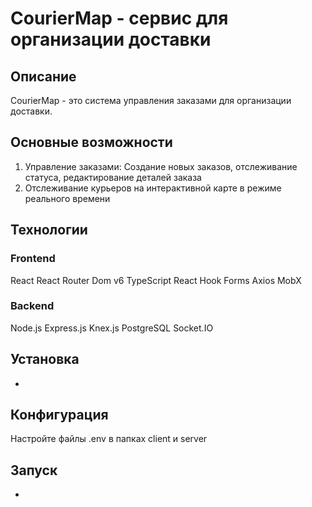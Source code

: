 # CourierMap - сервис для организации доставки
## Описание
CourierMap - это система управления заказами для организации доставки.

## Основные возможности
1. Управление заказами: Создание новых заказов, отслеживание статуса, редактирование деталей заказа
2. Отслеживание курьеров на интерактивной карте в режиме реального времени

## Технологии
### Frontend
React
React Router Dom v6
TypeScript
React Hook Forms
Axios
MobX
### Backend
Node.js 
Express.js
Knex.js
PostgreSQL
Socket.IO

## Установка
-

## Конфигурация
Настройте файлы .env в папках client и server

## Запуск
-